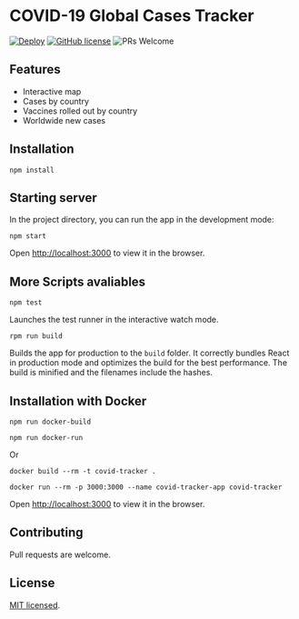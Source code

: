 # COVID-19 Global Cases Tracker

[![Deploy](https://github.com/alexjcm/react-covid-tracker/actions/workflows/deploy.yml/badge.svg)](https://github.com/alexjcm/react-covid-tracker/actions) [![GitHub license](https://img.shields.io/badge/license-MIT-blue.svg)](https://github.com/facebook/react/blob/master/LICENSE) ![PRs Welcome](https://img.shields.io/badge/PRs-welcome-brightgreen.svg)

## Features

- Interactive map
- Cases by country
- Vaccines rolled out by country
- Worldwide new cases

## Installation

`npm install`

## Starting server

In the project directory, you can run the app in the development mode:

`npm start`

Open [http://localhost:3000](http://localhost:3000) to view it in the browser.

## More Scripts avaliables

`npm test`

Launches the test runner in the interactive watch mode.

`rpm run build`

Builds the app for production to the `build` folder. It correctly bundles React in production mode and optimizes the build for the best performance. The build is minified and the filenames include the hashes.

## Installation with Docker

`npm run docker-build`

`npm run docker-run`

Or

`docker build --rm -t covid-tracker .`

`docker run --rm -p 3000:3000 --name covid-tracker-app covid-tracker`

Open [http://localhost:3000](http://localhost:3000) to view it in the browser.

## Contributing

Pull requests are welcome.

## License

[MIT licensed](./LICENSE).

